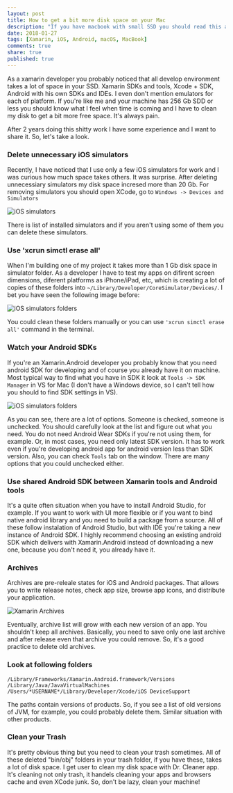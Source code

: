 ```yaml
---
layout: post
title: How to get a bit more disk space on your Mac
description: "If you have macbook with small SSD you should read this article"
date: 2018-01-27
tags: [Xamarin, iOS, Android, macOS, MacBook]
comments: true
share: true
published: true
---
```


As a xamarin developer you probably noticed that all develop environment takes a lot of space in your SSD. Xamarin SDKs and tools, Xcode + SDK, Android with his own SDKs and IDEs. I even don't mention emulators for each of platform.
If you're like me and your machine has 256 Gb SDD or less you should know what I feel when time is coming and I have to clean my disk to get a bit more free space. It's always pain.

After 2 years doing this shitty work I have some experience and I want to share it. So, let's take a look.

### Delete unnecessary iOS simulators

Recently, I have noticed that I use only a few iOS simulators for work and I was curious how much space takes others. It was surprise. After deleting unnecessiary simulators my disk space incresed more than 20 Gb. For removing simulators you should open XCode, go to ```Windows -> Devices and Simulators```

![iOS simulators](http://g0rdan.com/assets/images/simulators.png)

There is list of installed simulators and if you aren't using some of them you can delete these simulators.

### Use 'xcrun simctl erase all'

When I'm building one of my project it takes more than 1 Gb disk space in simulator folder. As a developer I have to test my apps on difirent screen dimensions, diferent platforms as iPhone/iPad, etc, which is creating a lot of copies of these folders into ```~/Library/Developer/CoreSimulator/Devices/```. I bet you have seen the following image before:

![iOS simulators folders](http://g0rdan.com/assets/images/simulator_copies.png)

You could clean these folders manually or you can use ```'xcrun simctl erase all'``` command in the terminal.

### Watch your Android SDKs

If you're an Xamarin.Android developer you probably know that you need android SDK for developing and of course you already have it on machine. Most typical way to find what you have in SDK it look at ```Tools -> SDK Manager``` in VS for Mac (I don't have a Windows device, so I can't tell how you should to find SDK settings in VS).

![iOS simulators folders](http://g0rdan.com/assets/images/androd_sdk_window.png)

As you can see, there are a lot of options. Someone is checked, someone is unchecked. You should carefully look at the list and figure out what you need.
You do not need Android Wear SDKs if you're not using them, for example. Or, in most cases, you need only latest SDK version. It has to work even if you're developing android app for android version less than SDK version.
Also, you can check ```Tools``` tab on the window. There are many options that you could unchecked either.

### Use shared Android SDK between Xamarin tools and Android tools

It's a quite often situation when you have to install Android Studio, for example. If you want to work with UI more flexible or if you want to bind native android library and you need to build a package from a source. All of these follow instalation of Android Studio, but with IDE you're taking a new instance of Android SDK. I highly recommend choosing an existing android SDK which delivers with Xamarin.Android instead of downloading a new one, because you don't need it, you already have it.

### Archives

Archives are pre-releale states for iOS and Android packages. That allows you to write release notes, check app size, browse app icons, and distribute your application.

![Xamarin Archives](http://g0rdan.com/assets/images/archives.png)

Eventually, archive list will grow with each new version of an app. You shouldn't keep all archives. Basically, you need to save only one last archive and after release even that archive you could remove. So, it's a good practice to delete old archives.

### Look at following folders

```
/Library/Frameworks/Xamarin.Android.framework/Versions
/Library/Java/JavaVirtualMachines
/Users/*USERNAME*/Library/Developer/Xcode/iOS DeviceSupport
```
The paths contain versions of products. So, if you see a list of old versions of JVM, for example, you could probably delete them. Similar situation with other products.

### Clean your Trash

It's pretty obvious thing but you need to clean your trash sometimes. All of these deleted "bin/obj" folders in your trash folder, if you have these, takes a lot of disk space. I get user to clean my disk space with Dr. Cleaner app. It's cleaning not only trash, it handels cleaning your apps and browsers cache and even XCode junk. So, don't be lazy, clean your machine!